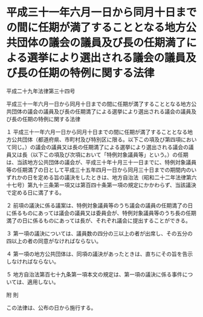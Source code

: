 # 平成三十一年六月一日から同月十日までの間に任期が満了することとなる地方公共団体の議会の議員及び長の任期満了による選挙により選出される議会の議員及び長の任期の特例に関する法律

平成二十九年法律第三十四号

平成三十一年六月一日から同月十日までの間に任期が満了することとなる地方公共団体の議会の議員及び長の任期満了による選挙により選出される議会の議員及び長の任期の特例に関する法律

１ 平成三十一年六月一日から同月十日までの間に任期が満了することとなる地方公共団体（都道府県、市町村及び特別区に限る。以下この項及び第四項において同じ。）の議会の議員又は長の任期満了による選挙により選出される議会の議員又は長（以下この項及び次項において「特例対象議員等」という。）の任期は、当該地方公共団体の議会が、平成三十年十月三十一日までに、特例対象議員等の任期満了の日として平成三十五年四月一日から同月三十日までの期間内のいずれかの日を定める旨の議決をしたときは、地方自治法（昭和二十二年法律第六十七号）第九十三条第一項又は第百四十条第一項の規定にかかわらず、当該議決で定める日に満了する。

２ 前項の議決に係る議案は、特例対象議員等のうち議会の議員の任期満了の日に係るものにあっては議会の議員又は委員会が、特例対象議員等のうち長の任期満了の日に係るものにあっては長が、それぞれ議会に提出することができる。

３ 第一項の議決については、議員数の四分の三以上の者が出席し、その五分の四以上の者の同意がなければならない。

４ 第一項の地方公共団体は、同項の議決があったときは、直ちにその旨を告示しなければならない。

５ 地方自治法第百七十九条第一項本文の規定は、第一項の議決に係る事件については、適用しない。

附 則

この法律は、公布の日から施行する。
